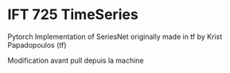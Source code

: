 # IFT 725 TimeSeries

Pytorch Implementation of SeriesNet originally made in tf by Krist Papadopoulos (tf)

Modification avant pull
depuis la machine

